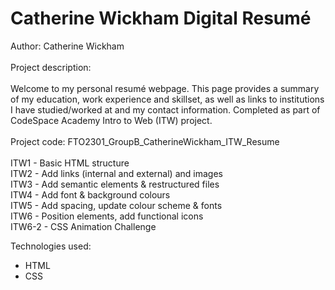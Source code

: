 # Catherine Wickham Digital Resumé

Author: Catherine Wickham<br />
<br />
Project description:<br />
<br />
Welcome to my personal resumé webpage. This page provides a summary of my education, work experience and skillset, as well as links to institutions I have studied/worked at and my contact information.
Completed as part of CodeSpace Academy Intro to Web (ITW) project.<br />
<br />
Project code: FTO2301_GroupB_CatherineWickham_ITW_Resume<br />
<br />
ITW1 - Basic HTML structure
<br />
ITW2 - Add links (internal and external) and images
<br />
ITW3 - Add semantic elements & restructured files
<br />
ITW4 - Add font & background colours
<br />
ITW5 - Add spacing, update colour scheme & fonts
<br />
ITW6 - Position elements, add functional icons
<br />
ITW6-2 - CSS Animation Challenge

Technologies used:

- HTML
- CSS
